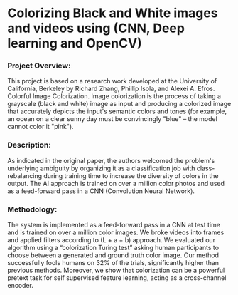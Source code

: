 # Colorizing Black and White images and videos using (CNN, Deep learning and OpenCV)
### Project Overview:
This project is based on a research work developed at the University of California, Berkeley by Richard Zhang, Phillip Isola, and Alexei A. Efros. Colorful Image Colorization.
Image colorization is the process of taking a grayscale (black and white) image as
input and producing a colorized image that accurately depicts the input's semantic
colors and tones (for example, an ocean on a clear sunny day must be convincingly
"blue" – the model cannot color it "pink").

### Description:
As indicated in the original paper, the authors welcomed the problem's
underlying ambiguity by organizing it as a classification job with class-rebalancing
during training time to increase the diversity of colors in the output. The AI
approach is trained on over a million color photos and used as a feed-forward
pass in a CNN (Convolution Neural Network).

### Methodology:
The system is implemented as a feed-forward pass in a CNN at test time and is
trained on over a million color images. We broke videos into frames and applied
filters according to (L + a + b) approach. We evaluated our algorithm using a
“colorization Turing test” asking human participants to choose between a
generated and ground truth color image. Our method successfully fools humans on
32% of the trials, significantly higher than previous methods. Moreover, we show
that colorization can be a powerful pretext task for self supervised feature learning,
acting as a cross-channel encoder. 
